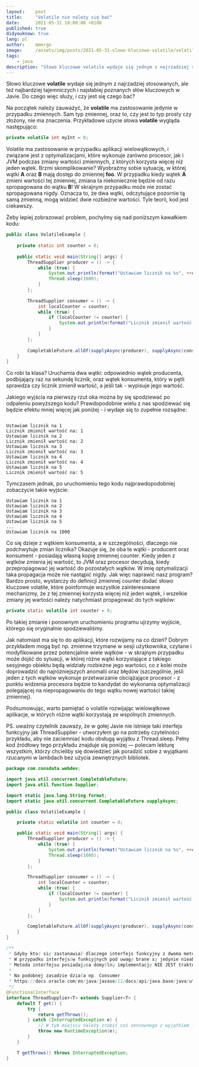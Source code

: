 ```yaml
---
layout:    post
title:     "Volatile nie należy się bać"
date:      2021-05-31 10:00:00 +0100
published: true
didyouknow: true
lang: pl
author:    mmergo
image:     /assets/img/posts/2021-05-31-slowo-kluczowe-volatile/volatile.jpeg
tags:
    - java
description: "Słowo kluczowe volatile wydaje się jednym z najrzadziej stosowanych, ale też najbardziej tajemniczych i najsłabiej poznanych słów kluczowych w Javie. Do czego więc służy i czy jest się czego bać?"
---
```


Słowo kluczowe **volatile** wydaje się jednym z najrzadziej stosowanych, ale też najbardziej tajemniczych i najsłabiej poznanych słów kluczowych w Javie. Do czego więc służy, i czy jest się czego bać?

Na początek należy zauważyć, że **volatile** ma zastosowanie jedynie w przypadku zmiennych. Sam typ zmiennej, oraz to, czy jest to typ prosty czy złożony, nie ma znaczenia. Przykładowe użycie słowa **volatile** wygląda następująco:

```java
private volatile int myInt = 0;
```
Volatile ma zastosowanie w przypadku aplikacji wielowątkowych, i związane jest z optymalizacjami, które wykonuje zarówno procesor, jak i JVM podczas zmiany wartości zmiennych, z których korzysta więcej niż jeden wątek. Brzmi skomplikowanie? Wyobraźmy sobie sytuację, w której wątki **A** oraz **B** mają dostęp do zmiennej **foo**. W przypadku kiedy wątek **A** zmieni wartości tej zmiennej, zmiana ta niekoniecznie będzie od razu spropagowana do wątku **B**! W skrajnym przypadku może nie zostać spropagowana nigdy. Oznacza to, że dwa wątki, odczytujące pozornie tą samą zmienną, mogą widzieć dwie rozbieżne wartości. Tyle teorii, kod jest ciekawszy.

Żeby lepiej zobrazować problem, pochylmy się nad poniższym kawałkiem kodu:

```java
public class VolatileExample {
 
    private static int counter = 0;
 
    public static void main(String[] args) {
        ThreadSupplier producer = () -> {
            while (true) {
                System.out.println(format("Ustawiam licznik na %s", ++counter));
                Thread.sleep(1000);
            }
        };
 
        ThreadSupplier consumer = () -> {
            int localCounter = counter;
            while (true) {
                if (localCounter != counter) {
                    System.out.println(format("Licznik zmienił wartość na: %s", localCounter = counter));
                }
            }
        };
 
        CompletableFuture.allOf(supplyAsync(producer), supplyAsync(consumer)).join();
    }
}
```

Co robi ta klasa? Uruchamia dwa wątki: odpowiednio wątek producenta, podbijający raz na sekundę licznik, oraz wątek konsumenta, który w pętli sprawdza czy licznik zmienił wartość, a jeśli tak - wypisuje jego wartość.

Jakiego wyjścia na pierwszy rzut oka można by się spodziewać po odpaleniu powyższego kodu? Prawdopodobnie wielu z nas spodziewać się będzie efektu mniej więcej jak poniżej - i wydaje się to zupełnie rozsądne:

```

Ustawiam licznik na 1
Licznik zmienił wartość na: 1
Ustawiam licznik na 2
Licznik zmienił wartość na: 2
Ustawiam licznik na 3
Licznik zmienił wartość na: 3
Ustawiam licznik na 4
Licznik zmienił wartość na: 4
Ustawiam licznik na 5
Licznik zmienił wartość na: 5
```

Tymczasem jednak, po uruchomieniu tego kodu najprawdopodobniej zobaczycie takie wyjście:

```
Ustawiam licznik na 1
Ustawiam licznik na 2
Ustawiam licznik na 3
Ustawiam licznik na 4
Ustawiam licznik na 5
...
Ustawiam licznik na 1000
```

Co się dzieje z wątkiem konsumenta, a w szczególności, dlaczego nie podchwytuje zmian licznika? Okazuje się, że oba te wątki - producent oraz konsument - posiadają własną kopię zmiennej counter. Kiedy jeden z wątków zmienia jej wartość, to JVM oraz procesor decydują, kiedy przepropagować jej wartość do pozostałych wątków. W imię optymalizacji taka propagacja może nie nastąpić nigdy. Jak więc naprawić nasz program? Bardzo prosto, wystarczy do definicji zmiennej counter dodać słowo kluczowe volatile, które poinformuje wszystkie zainteresowane mechanizmy, że z tej zmiennej korzysta więcej niż jeden wątek, i wszelkie zmiany jej wartości należy natychmiast propagować do tych wątków:

```java
private static volatile int counter = 0;
```

Po takiej zmianie i ponownym uruchomieniu programu ujrzymy wyjście, którego się oryginalnie spodziewaliśmy.

Jak natomiast ma się to do aplikacji, które rozwijamy na co dzień? Dobrym przykładem mogą być np. zmienne trzymane w sesji użytkownika, czytane i modyfikowane przez potencjalnie wiele wątków - w skrajnym przypadku może dojść do sytuacji, w której różne wątki korzystające z takiego sesyjnego obiektu będą widziały rozbieżne jego wartości, co z kolei może doprowadzić do najróżniejszych anomalii oraz błędów (szczególnie, jeśli jeden z tych wątków wykonuje przetwarzanie obciążające procesor - z punktu widzenia procesora będzie to kandydat do wykonania optymalizacji polegającej na niepropagowaniu do tego wątku nowej wartości takiej zmiennej).

Podsumowując, warto pamiętać o volatile rozwijając wielowątkowe aplikacje, w których różne wątki korzystają ze wspólnych zmiennych.



PS. uważny czytelnik zauważy, że w gołej Javie nie istnieje taki interfejs funkcyjny jak ThreadSupplier - utworzyłem go na potrzeby czytelności przykładu, aby nie zaciemniać kodu obsługą wyjątku z Thread.sleep. Pełny kod źródłowy tego przykładu znajduje się poniżej — polecam lekturę wszystkim, którzy chcieliby się dowiedzieć jak poradzić sobie z wyjątkami rzucanymi w lambdach bez użycia zewnętrznych bibliotek.

```java
package com.consdata.webdev;

import java.util.concurrent.CompletableFuture;
import java.util.function.Supplier;

import static java.lang.String.format;
import static java.util.concurrent.CompletableFuture.supplyAsync;

public class VolatileExample {

    private static volatile int counter = 0;

    public static void main(String[] args) {
        ThreadSupplier producer = () -> {
            while (true) {
                System.out.println(format("Ustawiam licznik na %s", ++counter));
                Thread.sleep(1000);
            }
        };

        ThreadSupplier consumer = () -> {
            int localCounter = counter;
            while (true) {
                if (localCounter != counter) {
                    System.out.println(format("Licznik zmienił wartość na: %s", localCounter = counter));
                }
            }
        };

        CompletableFuture.allOf(supplyAsync(producer), supplyAsync(consumer)).join();
    }
}

/**
 * Gdyby ktoś się zastanawiał dlaczego interfejs funkcyjny z dwoma metodami w ogóle działa:
 * W przypadku interfejsów funkcyjnych pod uwagę brane są jedynie nieabstrakcyjne metody interfejsu.
 * Metoda interfejsu posiadająca domyślną implementację NIE JEST traktowana jako abstrakcyjna.
 *
 * Na podobnej zasadzie działa np. Consumer
 * https://docs.oracle.com/en/java/javase/11/docs/api/java.base/java/util/function/Consumer.html
 */
@FunctionalInterface
interface ThreadSupplier<T> extends Supplier<T> {
    default T get() {
        try {
            return getThrows();
        } catch (InterruptedException e) {
            // W tym miejscu należy zrobić coś sensownego z wyjątkiem - minimum zalogować.
            throw new RuntimeException(e);
        }
    }

    T getThrows() throws InterruptedException;
}
```
